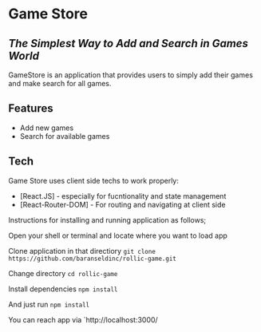 # Game Store
## _The Simplest Way to Add and Search in Games World_

GameStore is an application that provides users to simply add their games and make search for all games. 

## Features

- Add new games
- Search for available games 

## Tech

Game Store uses client side techs to work properly:

- [React.JS] - especially for fucntionality and state management
- [React-Router-DOM] - For routing and navigating at client side

Instructions for installing and running application as follows;

Open your shell or terminal and locate where you want to load app

Clone application in that directiory
`git clone https://github.com/baranseldinc/rollic-game.git`

Change directory
`cd rollic-game`

Install dependencies
`npm install`

And just run
`npm install`

You can reach app via `http://localhost:3000/
